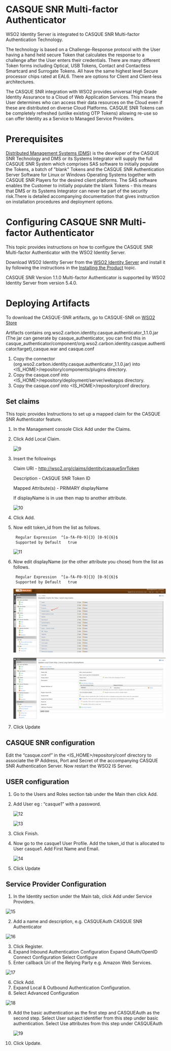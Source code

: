 # CASQUE SNR Multi-factor Authenticator

WSO2 Identity Server is integrated to CASQUE SNR Multi-factor Authentication
Technology. 

The technology is based on a Challenge-Response protocol with the User having a hand held secure Token that calculates the response to a challenge after the User enters their credentials. There are many different Token forms including Optical, USB Tokens, Contact and Contactless Smartcard and Surrogate Tokens. All have the same highest level Secure processor chips rated at EAL6. There are options for Client and Client-less architectures.

The CASQUE SNR integration with WSO2 provides universal High Grade Identity Assurance to a Cloud of Web Application Services. This means the User determines who can access their data resources on the Cloud even if these are distributed on diverse Cloud Platforms. 
CASQUE SNR Tokens can be completely refreshed (unlike existing OTP Tokens) allowing re-use so can offer Identity as a Service to Managed Service Providers.

# Prerequisites

[Distributed Management Systems (DMS)](http://www.casque.co.uk/) is the developer of the CASQUE SNR Technology and DMS or its Systems Integrator will supply the full CASQUE SNR System which comprises SAS software to initially populate the Tokens, a batch of "blank" Tokens and the CASQUE SNR Authentication Server Software for Linux or Windows Operating Systems together with CASQUE SNR Players for the desired client platforms. The SAS software enables the Customer to initially populate the blank Tokens - this means that DMS or its Systems Integrator can never be part of the security risk.There is detailed accompanying documentation that gives instruction on installation procedures and deployment options.

# Configuring CASQUE SNR Multi-factor Authenticator

This topic provides instructions on how to configure the CASQUE SNR Multi-factor Authenticator with the WSO2 Identity Server.

Download WSO2 Identity Server from the [WSO2 Identity Server](https://wso2.com/identity-and-access-management) and install it by following the instructions in the [Installing the Product](https://docs.wso2.com/display/IS540/Installation+Guide) topic.

CASQUE SNR Version 1.1.0 Multi-factor Authenticator is supported by WSO2 Identity Server from version 5.4.0.

# Deploying Artifacts

To download the CASQUE-SNR artifacts, go to CASQUE-SNR on [WSO2 Store](https://store.wso2.com/)



Artifacts contains org.wso2.carbon.identity.casque.authenticator_1.1.0.jar 
(The jar can generate by casque_authenticator, you can find this in casque_authenticator/component/org.wso2.carbon.identity.casque.authenticator/target),casque.war and casque.conf


1. Copy the connector (org.wso2.carbon.identity.casque.authenticator_1.1.0.jar) into <IS_HOME>/repository/components/plugins directory.
2. Copy the casque.conf into <IS_HOME>/repository/deployment/server/webapps directory.
3. Copy the casque.conf into <IS_HOME>/repository/conf directory.

## Set claims

This topic provides Instructions to set up a mapped claim for the CASQUE SNR Authenticator feature.

1. In the Management console Click Add under the Claims.
2. Click Add Local Claim.

    ![9](images/9.png "9")

3. Insert the followings


    Claim URI	 -	http://wso2.org/claims/identity/casqueSnrToken

    Description	-	CASQUE SNR Token ID

    Mapped Attribute(s)	- PRIMARY   displayName 

    If displayName is in use then map to another attribute.

    ![10](images/10.png "10")

4. Click Add.
5. Now edit token_id from the list as follows.

        Regular Expression	^[a-fA-F0-9]{3} [0-9]{6}$
        Supported by Default   true

     ![11](images/11.png "11")   

6. Now edit displayName (or the other attribute you chose) from the list as follows.
    
        Regular Expression	^[a-fA-F0-9]{3} [0-9]{6}$
        Supported by Default   true

    ![20](images/20.png "20") 

     ![21](images/21.png "21") 
     
7. Click Update

## CASQUE SNR configuration

Edit the “casque.conf” in the <IS_HOME>/repository/conf directory to associate the IP Address, Port and Secret of the accompanying CASQUE SNR Authentication Server. 
Now restart the WSO2 IS Server.

## USER configuration 

1. Go to the Users and Roles section tab under the Main then click Add.
2. Add User eg : “casque1” with a password.

    ![12](images/12.png "12")

    ![13](images/13.png "13")

3. Click Finish.
4. Now go to the casque1 User Profile.
    Add the token_id that is allocated to User casque1.
    Add First Name and Email.

    ![14](images/1.png "14")

5. Click Update	

## Service Provider Configuration 

1. In the Identity section under the Main tab, click Add under Service Providers.

![15](images/15.png "15")

2. Add a name and description, e.g.
        CASQUEAuth
        CASQUE SNR Authenticator

![16](images/16.png "16")        

3. Click Register.
4. Expand Inbound Authentication Configuration
   Expand OAuth/OpenID Connect Configuration
   Select Configure
5. Enter callback Uri of the Relying Party e.g. Amazon  Web Services.

![17](images/17.png "17")

6. Click Add.
7. Expand Local & Outbound Authentication Configuration.
8. Select Advanced Configuration

![18](images/18.png "18")

9. Add the basic authentication as the first step and CASQUEAuth as the second step.
   Select User subject identifier from this step under basic authentication.
   Select Use attributes from this step under CASQUEAuth

   ![19](images/19.png "19")

10. Click Update. 